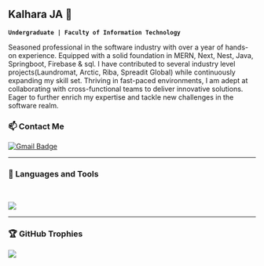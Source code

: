 ## Kalhara JA 👋

**`Undergraduate | Faculty of Information Technology`**

Seasoned professional in the software industry with over a year of hands-on experience. Equipped with a solid foundation in MERN, Next, Nest, Java, Springboot, Firebase & sql. I have contributed to several industry level projects(Laundromat, Arctic, Riba, Spreadit Global) while continuously expanding my skill set. Thriving in fast-paced environments, I am adept at collaborating with cross-functional teams to deliver innovative solutions. Eager to further enrich my expertise and tackle new challenges in the software realm.

### 📫 Contact Me


[![Gmail Badge](https://img.shields.io/badge/-kalhara.ja@gmail.com-c14438?style=flat-square&logo=Gmail&logoColor=white&link=mailto:kalhara.ja@gmail.com)](mailto:kalhara.ja@gmail.com)
<br/>
<hr/>

### 🧰 Languages and Tools

<br/>
<p >
  <a href="https://skillicons.dev">
    <img src="https://skillicons.dev/icons?i=nextjs,nestjs,prisma,tailwind,ts,java,git,aws,azure,bash,bootstrap,c,css,docker,express,figma,firebase,github,html,idea,js,linux,materialui,mongodb,mysql,nodejs,postman,react,redux&perline=20" />
  </a>
</p>

<hr/>


### 🏆 GitHub Trophies
![](https://github-profile-trophy.vercel.app/?username=Kalhara-JA&theme=discord&no-frame=false&no-bg=true&margin-w=4)
